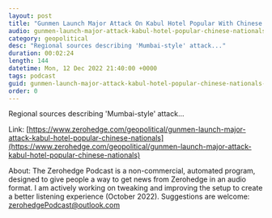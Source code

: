 ```yaml
---
layout: post
title: "Gunmen Launch Major Attack On Kabul Hotel Popular With Chinese Nationals"
audio: gunmen-launch-major-attack-kabul-hotel-popular-chinese-nationals-0
category: geopolitical
desc: "Regional sources describing 'Mumbai-style' attack..."
duration: 00:02:24
length: 144
datetime: Mon, 12 Dec 2022 21:40:00 +0000
tags: podcast
guid: gunmen-launch-major-attack-kabul-hotel-popular-chinese-nationals-0
order: 0
---
```

Regional sources describing 'Mumbai-style' attack...

Link: [https://www.zerohedge.com/geopolitical/gunmen-launch-major-attack-kabul-hotel-popular-chinese-nationals](https://www.zerohedge.com/geopolitical/gunmen-launch-major-attack-kabul-hotel-popular-chinese-nationals)

About: The Zerohedge Podcast is a non-commercial, automated program, designed to give people a way to get news from Zerohedge in an audio format.  I am actively working on tweaking and improving the setup to create a better listening experience (October 2022).  Suggestions are welcome: [zerohedgePodcast@outlook.com](mailto:zerohedgePodcast@outlook.com)